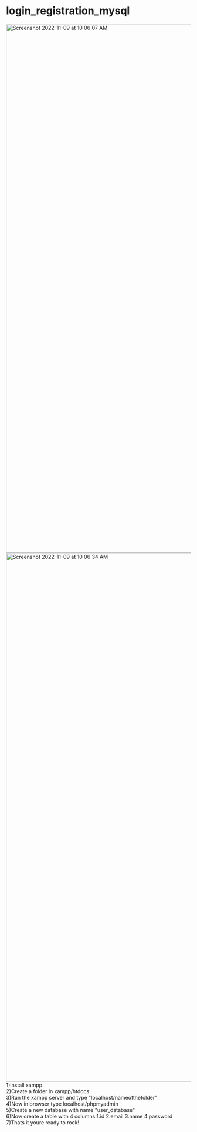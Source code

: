 # login_registration_mysql 
<img width="1440" alt="Screenshot 2022-11-09 at 10 06 07 AM" src="https://user-images.githubusercontent.com/62405785/200739660-a1fa23ca-c4a3-47b8-841e-ba841c9cdf6c.png">
<img width="1440" alt="Screenshot 2022-11-09 at 10 06 34 AM" src="https://user-images.githubusercontent.com/62405785/200739713-6caaa05b-fb68-467b-8973-f9990fc63f12.png">
1)Install xampp <br /> 
2)Create a folder in xampp/htdocs <br /> 
3)Run the xampp server and type "localhost/nameofthefolder" <br /> 
4)Now in browser type localhost/phpmyadmin <br /> 
5)Create a new database with name "user_database" <br /> 
6)Now create a table with 4 columns 1.id 2.email 3.name 4.password <br /> 
7)Thats it youre ready to rock!
